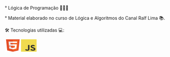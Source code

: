 ° Lógica de Programação 👩🏻‍💻


° Material elaborado no curso de Lógica e Algoritmos do Canal Ralf Lima 📚.

🛠 Tecnologias utilizadas 💻:

<img align="left" alt="Ludmilla-Html5" height="40" width="50" src="https://github.com/devicons/devicon/blob/master/icons/html5/html5-original.svg">
<img align="left" alt="Ludmilla-JS" height="40" width="50" src="https://github.com/devicons/devicon/blob/master/icons/javascript/javascript-original.svg">


